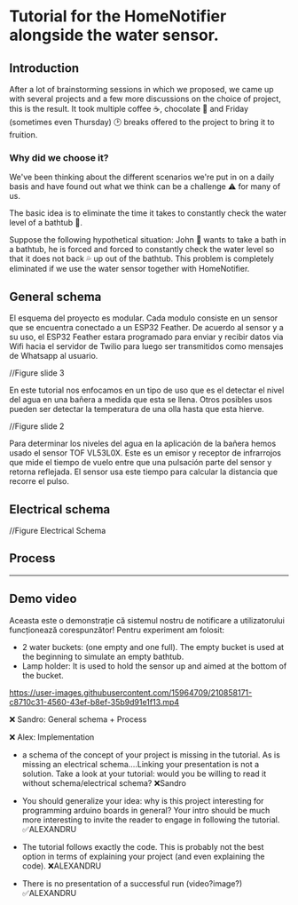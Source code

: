 # Tutorial for the HomeNotifier alongside the water sensor.



## Introduction
After a lot of brainstorming sessions in which we proposed, we came up with several projects and a few more discussions on the choice of project, this is the result. It took multiple coffee ☕, chocolate 🍫 and Friday (sometimes even Thursday) 🕑 breaks offered to the project to bring it to fruition.

### **Why** did we choose it?
We've been thinking about the different scenarios we're put in on a daily basis and have found out what we think can be a challenge ⚠️ for many of us. 

The basic idea is to eliminate the time it takes to constantly check the water level of a bathtub 🛀.

Suppose the following hypothetical situation: John 🧑 wants to take a bath in a bathtub, he is forced and forced to constantly check the water level so that it does not back 💦 up out of the bathtub.
This problem is completely eliminated if we use the water sensor together with HomeNotifier.

## General schema

El esquema del proyecto es modular. Cada modulo consiste en un sensor que se encuentra conectado a un ESP32 Feather. De acuerdo al sensor y a su uso, el ESP32 Feather estara programado para enviar y recibir datos via Wifi hacia el servidor de Twilio para luego ser transmitidos como mensajes 
de Whatsapp al usuario. 

//Figure slide 3

En este tutorial nos enfocamos en un tipo de uso que es el detectar el nivel del agua en una bañera a medida que esta se llena. Otros posibles usos pueden ser detectar la temperatura de una olla hasta que esta hierve.


//Figure slide 2

Para determinar los niveles del agua en la aplicación de la bañera hemos usado el sensor TOF VL53L0X. Este es un emisor y receptor de infrarrojos que mide el tiempo de vuelo entre que una pulsación parte del sensor y retorna reflejada. El sensor usa este tiempo para calcular la distancia que recorre el pulso. 

## Electrical schema



//Figure Electrical Schema

## Process



* * *
## **Demo** video
Aceasta este o demonstrație că sistemul nostru de notificare a utilizatorului funcționează corespunzător! Pentru experiment am folosit:

- 2 water buckets: (one empty and one full). The empty bucket is used at the beginning to simulate an empty bathtub.
- Lamp holder: It is used to hold the sensor up and aimed at the bottom of the bucket.



 
https://user-images.githubusercontent.com/15964709/210858171-c8710c31-4560-43ef-b8ef-35b9d91e1f13.mp4




















❌ Sandro: General schema + Process

❌ Alex: Implementation 


* a schema of the concept of your project is missing in the tutorial. As is missing an electrical schema….Linking your presentation is not a solution. Take a look at your tutorial: would you be willing to read it without schema/electrical schema?
  ❌Sandro

* You should generalize your idea: why is this project interesting for programming arduino boards in general? Your intro should be much more interesting to invite the reader to engage in following the tutorial.  ✅ALEXANDRU 

* The tutorial follows exactly the code. This is probably not the best option in terms of explaining your project (and even explaining the code).  ❌ALEXANDRU 

* There is no presentation of a successful run (video?image?)       ✅ALEXANDRU 

